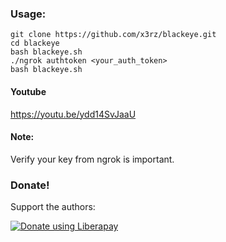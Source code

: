 
### Usage:
```
git clone https://github.com/x3rz/blackeye.git
cd blackeye
bash blackeye.sh
./ngrok authtoken <your_auth_token>
bash blackeye.sh
```
#### Youtube 
https://youtu.be/ydd14SvJaaU

#### Note: 
Verify your key from ngrok is important.

### Donate!
Support the authors:

<noscript><a href="https://liberapay.com/thelinuxchoice/donate"><img alt="Donate using Liberapay" src="https://liberapay.com/assets/widgets/donate.svg"></a></noscript>
